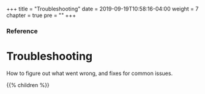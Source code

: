 +++
title = "Troubleshooting"
date = 2019-09-19T10:58:16-04:00
weight = 7
chapter = true
pre = "<b></b>"
+++

### Reference

# Troubleshooting

How to figure out what went wrong, and fixes for common issues.

{{% children %}}
